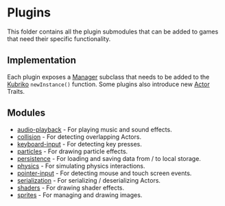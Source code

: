 # Plugins
This folder contains all the plugin submodules that can be added to games that need their specific functionality.

## Implementation
Each plugin exposes a [Manager](https://github.com/pandulapeter/kubriko/blob/main/engine/src/commonMain/kotlin/com/pandulapeter/kubriko/manager/Manager.kt) subclass that needs to be added to the [Kubriko]((https://github.com/pandulapeter/kubriko/blob/main/engine/src/commonMain/kotlin/com/pandulapeter/kubriko/Kubriko.kt)) `newInstance()` function. 
Some plugins also introduce new [Actor](https://github.com/pandulapeter/kubriko/blob/main/engine/src/commonMain/kotlin/com/pandulapeter/kubriko/actor/Actor.kt) Traits.

## Modules
- [audio-playback](https://github.com/pandulapeter/kubriko/tree/main/plugins/auido-playback) - For playing music and sound effects.
- [collision](https://github.com/pandulapeter/kubriko/tree/main/plugins/collision) - For detecting overlapping Actors.
- [keyboard-input](https://github.com/pandulapeter/kubriko/tree/main/plugins/keyboard-input) - For detecting key presses.
- [particles](https://github.com/pandulapeter/kubriko/tree/main/plugins/particles) - For drawing particle effects.
- [persistence](https://github.com/pandulapeter/kubriko/tree/main/plugins/persistence) - For loading and saving data from / to local storage.
- [physics](https://github.com/pandulapeter/kubriko/tree/main/plugins/physics) - For simulating physics interactions.
- [pointer-input](https://github.com/pandulapeter/kubriko/tree/main/plugins/pointer-input) - For detecting mouse and touch screen events.
- [serialization](https://github.com/pandulapeter/kubriko/tree/main/plugins/serialization) - For serializing / deserializing Actors.
- [shaders](https://github.com/pandulapeter/kubriko/tree/main/plugins/shaders) - For drawing shader effects.
- [sprites](https://github.com/pandulapeter/kubriko/tree/main/plugins/sprites) - For managing and drawing images.